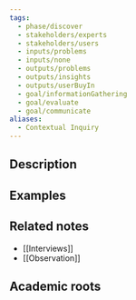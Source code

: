 ```yaml
---
tags:
  - phase/discover
  - stakeholders/experts
  - stakeholders/users
  - inputs/problems
  - inputs/none
  - outputs/problems
  - outputs/insights
  - outputs/userBuyIn
  - goal/informationGathering
  - goal/evaluate
  - goal/communicate
aliases:
  - Contextual Inquiry
---
```


## Description


## Examples 


## Related notes 
- [[Interviews]]
-  [[Observation]]


## Academic roots
